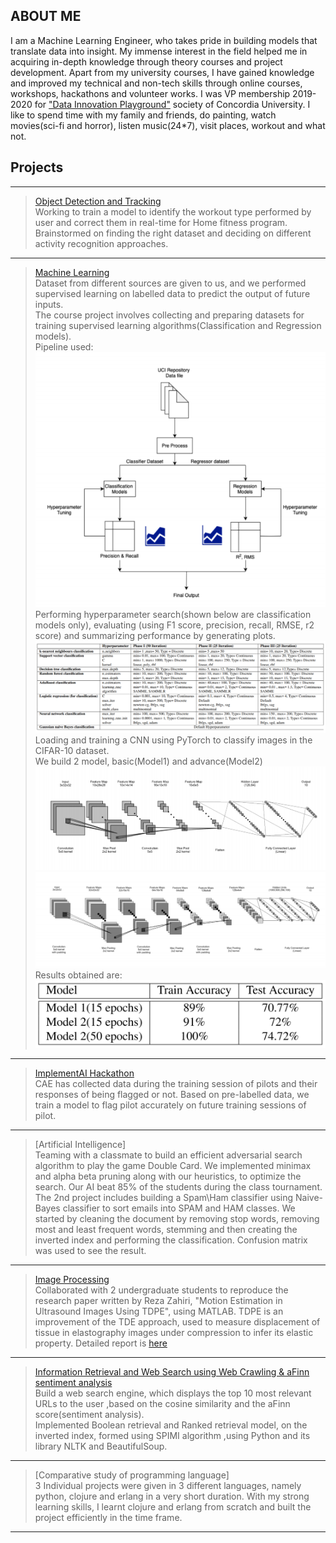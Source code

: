 ## ABOUT ME
I am a Machine Learning Engineer, who takes pride in building models that translate data into insight. My immense interest in the field helped me in acquiring in-depth knowledge through theory courses and project development. Apart from my university courses, I have gained knowledge and improved my technical and non-tech skills through online courses, workshops, hackathons and volunteer works. I was VP membership 2019-2020 for ["Data Innovation Playground"]( http://dipconcordia.com/) society of Concordia University. I like to spend time with my family and friends, do painting, watch movies(sci-fi and horror), listen music(24*7), visit places, workout and what not.

## Projects

---
> [Object Detection and Tracking](https://launchlab.ai/rd-program/)<br/>
Working to train a model to identify the workout type performed by user and correct them in real-time for Home fitness program.
Brainstormed on finding the right dataset and deciding on different activity recognition approaches.

---
> [Machine Learning](/pdf/sample_presentation.pdf)<br/>
Dataset from different sources are given to us, and we performed supervised learning on labelled data to predict the output of future inputs.<br/>
The course project involves collecting and preparing datasets for training supervised learning algorithms(Classification and Regression models).<br/>
Pipeline used: 
![Test Image 1](https://github.com/shabnm/shabnm.github.io/blob/master/images/pipeline_ML.PNG?raw=true)
Performing hyperparameter search(shown below are classification models only), evaluating (using F1 score, precision, recall, RMSE, r2 score) and summarizing performance by generating plots.<br/>
![Test Image 2](https://github.com/shabnm/shabnm.github.io/blob/master/images/hyperparameter_tuning.PNG?raw=true)
Loading and training a CNN using PyTorch to classify images in the CIFAR-10 dataset.<br/>
We build 2 model, basic(Model1) and advance(Model2)<br/>
![Model1](https://github.com/shabnm/shabnm.github.io/blob/master/images/cnn1.PNG?raw=true)
![Model2](https://github.com/shabnm/shabnm.github.io/blob/master/images/cnn2.PNG?raw=true)
Results obtained are: 
![Model1](https://github.com/shabnm/shabnm.github.io/blob/master/images/result.PNG?raw=true)<br/>

---
> [ImplementAI Hackathon](https://github.com/shabnm/CAE_Shabnam?raw=true)<br/>
CAE has collected data during the training session of pilots and their responses of being flagged or not. Based on pre-labelled data, we train a model to flag pilot accurately on future training sessions of pilot.<br/>

---
> [Artificial Intelligence]<br/>
Teaming with a classmate to build an efficient adversarial search algorithm to play the game Double Card. We implemented minimax and alpha beta pruning along with our heuristics, to optimize the search. Our AI beat 85% of the students during the class tournament.
The 2nd project includes building a Spam\Ham classifier using  Naive-Bayes classifier to sort emails into SPAM and HAM classes. We started by cleaning the document by removing stop words, removing most and least frequent words, stemming and then creating the inverted index and performing the classification. Confusion matrix was used to see the result.

---
> [Image Processing](https://docs.google.com/presentation/d/1ztNmtf_HhKcqMISRH7HKKMaUdcEDHvofDtEh22I2IaU/edit?usp=sharing)<br/>
Collaborated with 2 undergraduate students to reproduce the research paper written by Reza Zahiri, "Motion Estimation in Ultrasound Images Using TDPE", using MATLAB.
TDPE is an improvement of the TDE approach, used to measure displacement of tissue in elastography images under compression  to infer its elastic property.
Detailed report is [here](https://docs.google.com/document/d/1emDLXIsyWqPVcunZluO8D8KlDFiAus26t5_x1LU0mBM/edit?usp=sharing)

---
> [Information Retrieval and Web Search using Web Crawling & aFinn sentiment analysis](https://docs.google.com/document/d/1hTY4NMTP7BcKq2fw7jBfQiQSI5QDCT4qESJ_HYHspyw/edit?usp=sharing)<br/>
Build a web search engine, which displays the top 10 most relevant URLs to the user ,based on the cosine similarity and the aFinn score(sentiment analysis).  
Implemented Boolean retrieval and Ranked retrieval model, on the inverted index, formed using SPIMI algorithm ,using Python and its library NLTK and BeautifulSoup.

---
> [Comparative study of programming language]<br/>
3 Individual projects were given in 3 different languages, namely python, clojure and erlang in a very short duration. With my strong learning skills, I learnt clojure and erlang from scratch and built the project efficiently in the time frame.

---
